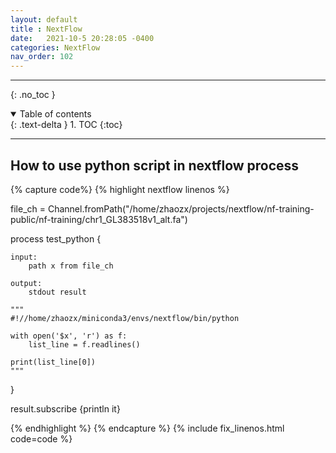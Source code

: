 ```yaml
---
layout: default
title : NextFlow
date:   2021-10-5 20:28:05 -0400
categories: NextFlow
nav_order: 102
---
```


---
{: .no_toc }

<details open markdown="block">
  <summary>
    Table of contents
  </summary>
  {: .text-delta }
1. TOC
{:toc}
</details>

---

## How to use python script in nextflow process

{% capture code%}
{% highlight nextflow linenos %}

file_ch = Channel.fromPath("/home/zhaozx/projects/nextflow/nf-training-public/nf-training/chr1_GL383518v1_alt.fa")

process test_python {

    input:
        path x from file_ch

    output:
        stdout result

    """
    #!//home/zhaozx/miniconda3/envs/nextflow/bin/python

    with open('$x', 'r') as f:
        list_line = f.readlines()

    print(list_line[0])
    """

}

result.subscribe {println it}

{% endhighlight %}
{% endcapture %}
{% include fix_linenos.html code=code %}
